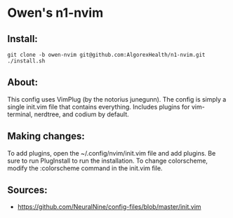 # Owen's n1-nvim 

## Install:
```
git clone -b owen-nvim git@github.com:AlgorexHealth/n1-nvim.git
./install.sh
```

## About:
This config uses VimPlug (by the notorius junegunn).
The config is simply a single init.vim file that contains everything.
Includes plugins for vim-terminal, nerdtree, and codium by default.

## Making changes:
To add plugins, open the ~/.config/nvim/init.vim file and add plugins. Be sure to run PlugInstall to run the installation.
To change colorscheme, modify the :colorscheme command in the init.vim file.

## Sources:
- https://github.com/NeuralNine/config-files/blob/master/init.vim


